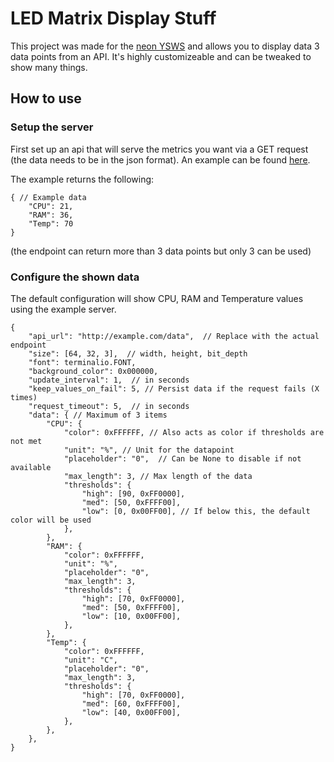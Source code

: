 # LED Matrix Display Stuff

This project was made for the [neon YSWS](https://github.com/hackclub/neon) and allows you to display data 3 data points from an API. It's highly customizeable and can be tweaked to show many things.

## How to use

### Setup the server

First set up an api that will serve the metrics you want via a GET request (the data needs to be in the json format).
An example can be found [here](./server.py).

The example returns the following:

```json5
{ // Example data
    "CPU": 21,
    "RAM": 36,
    "Temp": 70
}
```

(the endpoint can return more than 3 data points but only 3 can be used)

### Configure the shown data

The default configuration will show CPU, RAM and Temperature values using the example server.

```json5
{
    "api_url": "http://example.com/data",  // Replace with the actual endpoint
    "size": [64, 32, 3],  // width, height, bit_depth
    "font": terminalio.FONT,
    "background_color": 0x000000,
    "update_interval": 1,  // in seconds
    "keep_values_on_fail": 5, // Persist data if the request fails (X times)
    "request_timeout": 5,  // in seconds
    "data": { // Maximum of 3 items
        "CPU": {
            "color": 0xFFFFFF, // Also acts as color if thresholds are not met
            "unit": "%", // Unit for the datapoint
            "placeholder": "0",  // Can be None to disable if not available
            "max_length": 3, // Max length of the data
            "thresholds": {
                "high": [90, 0xFF0000],
                "med": [50, 0xFFFF00],
                "low": [0, 0x00FF00], // If below this, the default color will be used
            },
        },
        "RAM": {
            "color": 0xFFFFFF,
            "unit": "%",
            "placeholder": "0",
            "max_length": 3,
            "thresholds": {
                "high": [70, 0xFF0000],
                "med": [50, 0xFFFF00],
                "low": [10, 0x00FF00],
            },
        },
        "Temp": {
            "color": 0xFFFFFF,
            "unit": "C",
            "placeholder": "0",
            "max_length": 3,
            "thresholds": {
                "high": [70, 0xFF0000],
                "med": [60, 0xFFFF00],
                "low": [40, 0x00FF00],
            },
        },
    },
}
```
